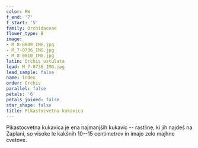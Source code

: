 ```yaml
---
color: RW
f_end: '7'
f_start: '5'
family: Orchidaceae
flower_type: B
image:
- M_8-0809_IMG.jpg
- M_7-0736_IMG.jpg
- M_8-0810_IMG.jpg
latin: Orchis ustulata
lead: M_7-0736_IMG.jpg
lead_sample: false
name: index
order: Orchis
parallel: false
petals: '6'
petals_joined: false
star_shape: false
title: Pikastocvetna kukavica
---
```

Pikastocvetna kukavica je ena najmanjših kukavic -- rastline, ki jih najdeš na Zaplani, so visoke le kakšnih 10--15 centimetrov in imajo zelo majhne cvetove.
